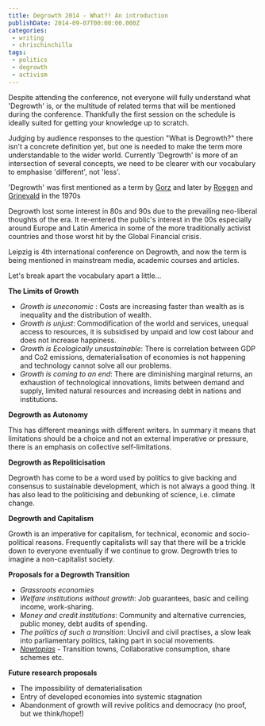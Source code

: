 ```yaml
---
title: Degrowth 2014 - What?! An introduction
publishDate: 2014-09-07T00:00:00.000Z
categories:
 - writing
 - chrischinchilla
tags:
 - politics
 - degrowth
 - activism
---
```


Despite attending the conference, not everyone will fully understand what 'Degrowth' is, or the multitude of related terms that will be mentioned during the conference. Thankfully the first session on the schedule is ideally suited for getting your knowledge up to scratch.

Judging by audience responses to the question "What is Degrowth?" there isn't a concrete definition yet, but one is needed to make the term more understandable to the wider world. Currently 'Degrowth' is more of an intersection of several concepts, we need to be clearer with our vocabulary to emphasise 'different', not 'less'.

'Degrowth' was first mentioned as a term by [Gorz](https://en.wikipedia.org/wiki/Andr%C3%A9_Gorz) and later by [Roegen](https://en.wikipedia.org/wiki/Nicholas_Georgescu-Roegen) and [Grinevald](https://fr.wikipedia.org/wiki/Jacques_Grinevald) in the 1970s

Degrowth lost some interest in 80s and 90s due to the prevailing neo-liberal thoughts of the era. It re-entered the public's interest in the 00s especially around Europe and Latin America in some of the more traditionally activist countries and those worst hit by the Global Financial crisis.

Leipzig is 4th international conference on Degrowth, and now the term is being mentioned in mainstream media, academic courses and articles.

Let's break apart the vocabulary apart a little...

**The Limits of Growth**

- _Growth is uneconomic_ : Costs are increasing faster than wealth as is inequality and the distribution of wealth.
- _Growth is unjust_: Commodification of the world and services, unequal access to resources, it is subsidised by unpaid and low cost labour and does not increase happiness.
- _Growth is Ecologically unsustainable_: There is correlation between GDP and Co2 emissions, dematerialisation of economies is not happening and technology cannot solve all our problems.
- _Growth is coming to an end_: There are diminishing marginal returns, an exhaustion of technological innovations, limits between demand and supply, limited natural resources and increasing debt in nations and institutions.

**Degrowth as Autonomy**

This has different meanings with different writers. In summary it means that limitations should be a choice and not an external imperative or pressure, there is an emphasis on collective self-limitations.

**Degrowth as Repoliticisation**

Degrowth has come to be a word used by politics to give backing and consensus to sustainable development, which is not always a good thing. It has also lead to the politicising and debunking of science, i.e. climate change.

**Degrowth and Capitalism**

Growth is an imperative for capitalism, for technical, economic and socio-political reasons. Frequently capitalists will say that there will be a trickle down to everyone eventually if we continue to grow. Degrowth tries to imagine a non-capitalist society.

**Proposals for a Degrowth Transition**

- _Grassroots economies_
- _Welfare institutions without growth_: Job guarantees, basic and ceiling income, work-sharing.
- _Money and credit institutions_: Community and alternative currencies, public money, debt audits of spending.
- _The politics of such a transition_: Uncivil and civil practises, a slow leak into parliamentary politics, taking part in social movements.
- _[Nowtopias](https://www.google.com/search?q=nowtopia&ie=utf-8&oe=utf-8&aq=t&gws_rd=ssl)_ - Transition towns, Collaborative consumption, share schemes etc.

**Future research proposals**

- The impossibility of dematerialisation
- Entry of developed economies into systemic stagnation
- Abandonment of growth will revive politics and democracy (no proof, but we think/hope!)
